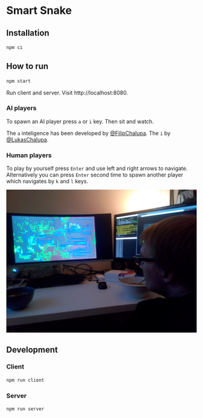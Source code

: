 # Smart Snake

## Installation

```bash
npm ci
```

## How to run

```bash
npm start
```

Run client and server. Visit http://localhost:8080.

### AI players

To spawn an AI player press `a` or `i` key. Then sit and watch.

The `a` inteligence has been developed by [@FilipChalupa](https://github.com/FilipChalupa). The `i` by [@LukasChalupa](https://github.com/LukasChalupa).

### Human players

To play by yourself press `Enter` and use left and right arrows to navigate. Alternatively you can press `Enter`
second time to spawn another player which navigates by `k` and `l` keys.

![Jarjar watching the game played by AI](./photo.jpg 'Jarjar watching the game played by AI')

## Development

### Client

```bash
npm run client
```

### Server

```bash
npm run server
```
